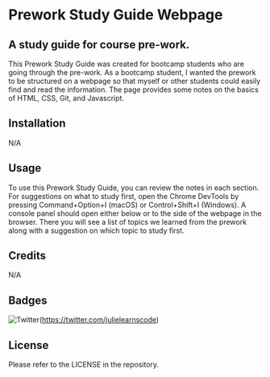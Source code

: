 # Prework Study Guide Webpage

## A study guide for course pre-work.

This Prework Study Guide was created for bootcamp students who are going through the pre-work. As a bootcamp student, I wanted the prework to be structured on a webpage so that myself or other students could easily find and read the information. The page provides some notes on the basics of HTML, CSS, Git, and Javascript.

## Installation

N/A

## Usage

To use this Prework Study Guide, you can review the notes in each section. For suggestions on what to study first, open the Chrome DevTools by pressing Command+Option+I (macOS) or Control+Shift+I (Windows). A console panel should open either below or to the side of the webpage in the browser. There you will see a list of topics we learned from the prework along with a suggestion on which topic to study first.

## Credits

N/A

## Badges

![Twitter](https://img.shields.io/twitter/url/https/twitter.com/julielearnscode.svg?style=social&label=Follow%20%40julielearnscode)(https://twitter.com/julielearnscode)

## License

Please refer to the LICENSE in the repository.

